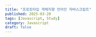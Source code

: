```yaml
---
title: "프로토타입 객체지향 언어인 자바스크립트"
published: 2025-03-20
tags: [Javascript, Study]
category: Javascript
draft: false
---
```


